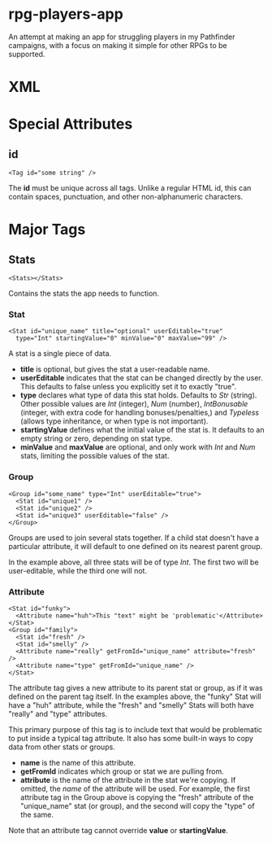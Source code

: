 # rpg-players-app
An attempt at making an app for struggling players in my Pathfinder campaigns, with a focus on making it simple for other RPGs to be supported.

# XML

# Special Attributes

## id
    <Tag id="some string" />
The **id** must be unique across all tags. Unlike a regular HTML id, this can contain spaces, punctuation, and other non-alphanumeric characters.


# Major Tags

## Stats
    <Stats></Stats>
Contains the stats the app needs to function.

### Stat
    <Stat id="unique_name" title="optional" userEditable="true"
      type="Int" startingValue="0" minValue="0" maxValue="99" />
A stat is a single piece of data.
- **title** is optional, but gives the stat a user-readable name.
- **userEditable** indicates that the stat can be changed directly by the user. This defaults to false unless you explicitly set it to exactly "true".
- **type** declares what type of data this stat holds. Defaults to *Str* (string). Other possible values are *Int* (integer), *Num* (number), *IntBonusable* (integer, with extra code for handling bonuses/penalties,) and *Typeless* (allows type inheritance, or when type is not important).
- **startingValue** defines what the initial value of the stat is. It defaults to an empty string or zero, depending on stat type.
- **minValue** and **maxValue** are optional, and only work with *Int* and *Num* stats, limiting the possible values of the stat. 

### Group
    <Group id="some_name" type="Int" userEditable="true">
      <Stat id="unique1" />
      <Stat id="unique2" />
      <Stat id="unique3" userEditable="false" />
    </Group>

Groups are used to join several stats together. If a child stat doesn't have a particular attribute, it will default to one defined on its nearest parent group.

In the example above, all three stats will be of type *Int*. The first two will be user-editable, while the third one will not.

### Attribute
    <Stat id="funky">
      <Attribute name="huh">This "text" might be 'problematic'</Attribute>
    </Stat>
    <Group id="family">
      <Stat id="fresh" />
      <Stat id="smelly" />
      <Attribute name="really" getFromId="unique_name" attribute="fresh" />
      <Attribute name="type" getFromId="unique_name" />
    </Stat>

The attribute tag gives a new attribute to its parent stat or group, as if it was defined on the parent tag itself. In the examples above, the "funky" Stat will have a "huh" attribute, while the "fresh" and "smelly" Stats will both have "really" and "type" attributes.

This primary purpose of this tag is to include text that would be problematic to put inside a typical tag attribute. It also has some built-in ways to copy data from other stats or groups.

- **name** is the name of this attribute.
- **getFromId** indicates which group or stat we are pulling from.
- **attribute** is the name of the attribute in the stat we're copying. If omitted, the *name* of the attribute will be used. For example, the first attribute tag in the Group above is copying the "fresh" attribute of the "unique_name" stat (or group), and the second will copy the "type" of the same.

Note that an attribute tag cannot override **value** or **startingValue**.
    
